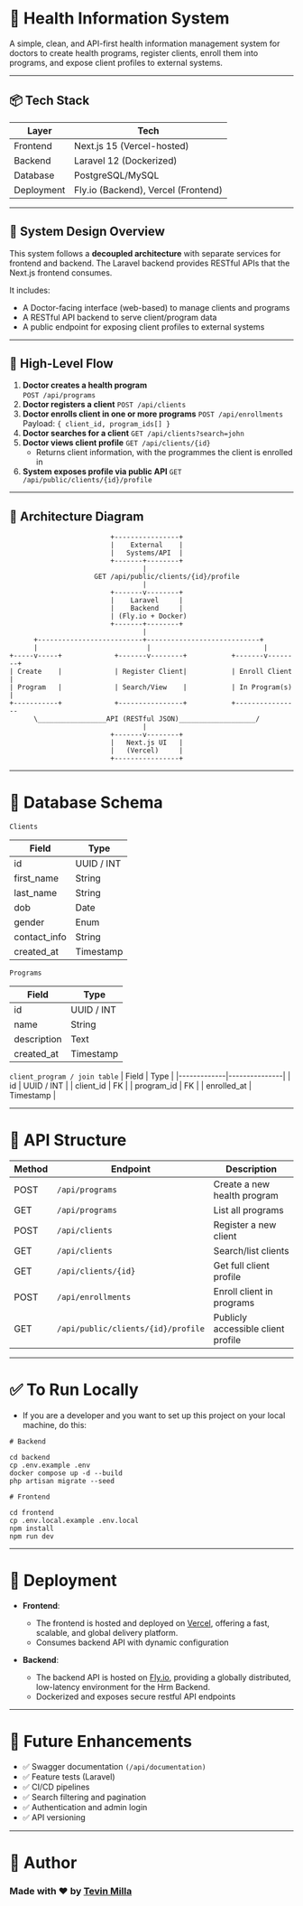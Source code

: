 # 🏥 Health Information System

A simple, clean, and API-first health information management system for doctors to create health programs, register clients, enroll them into programs, and expose client profiles to external systems.

---

## 📦 Tech Stack

| Layer        | Tech                      |
|--------------|---------------------------|
| Frontend     | Next.js 15 (Vercel-hosted)|
| Backend      | Laravel 12 (Dockerized)   |
| Database     | PostgreSQL/MySQL          |
| Deployment   | Fly.io (Backend), Vercel (Frontend) |

---

## 🧱 System Design Overview

This system follows a **decoupled architecture** with separate services for frontend and backend. The Laravel backend provides RESTful APIs that the Next.js frontend consumes.

It includes:

- A Doctor-facing interface (web-based) to manage clients and programs
- A RESTful API backend to serve client/program data
- A public endpoint for exposing client profiles to external systems

---

## 🔄 High-Level Flow

1. **Doctor creates a health program**  
    ```POST /api/programs```
2. **Doctor registers a client**
    ```POST /api/clients```
3. **Doctor enrolls client in one or more programs**
    ```POST /api/enrollments```
    Payload: ```{ client_id, program_ids[] }```
4. **Doctor searches for a client**
    ```GET /api/clients?search=john```
5. **Doctor views client profile**
    ```GET /api/clients/{id}```
   - Returns client information, with the programmes the client is enrolled in
6. **System exposes profile via public API**
    ```GET /api/public/clients/{id}/profile```
---

## 📐 Architecture Diagram

```plaintext
                         +----------------+
                         |    External    |
                         |   Systems/API  |
                         +-------+--------+
                                 |
                     GET /api/public/clients/{id}/profile
                                 |
                         +-------v--------+
                         |    Laravel     |
                         |    Backend     |
                         | (Fly.io + Docker)
                         +-------+--------+
                                 |
      +--------------------------+----------------------------+
      |                           |                            |
+-----v-----+             +-------v--------+           +-------v--------+
| Create    |             | Register Client|           | Enroll Client |
| Program   |             | Search/View    |           | In Program(s) |
+-----------+             +----------------+           +----------------
      \_________________API (RESTful JSON)___________________/
                                 |
                         +-------v--------+
                         |   Next.js UI   |
                         |   (Vercel)     |
                         +----------------+

```
---
# 🧩 Database Schema

```Clients ```

| Field         | Type          |
|---------------|---------------|
| id            | UUID / INT    |
| first_name    | String        |
| last_name     | String        |
| dob           | Date          |
| gender        | Enum          |
| contact_info  | String        |
| created_at    | Timestamp     |

```Programs```

| Field       | Type          |
|-------------|---------------|
| id          | UUID / INT    |
| name        | String        |
| description | Text          |
| created_at  | Timestamp     |

```client_program / join table``` 
| Field       | Type          |
|-------------|---------------|
| id          | UUID / INT    |
| client_id   | FK            |
| program_id  | FK            |
| enrolled_at | Timestamp     |

---
# 📡 API Structure

| Method | Endpoint                         | Description                         |
|--------|----------------------------------|-------------------------------------|
| POST   | ```/api/programs```                    | Create a new health program         |
| GET    | ```/api/programs```                    | List all programs                   |
| POST   | ```/api/clients```                     | Register a new client               |
| GET    | ```/api/clients```                     | Search/list clients                 |
| GET    | ```/api/clients/{id}```                | Get full client profile             |
| POST   | ```/api/enrollments```                 | Enroll client in programs         |
| GET    | ```/api/public/clients/{id}/profile``` | Publicly accessible client profile  |

---
# ✅ To Run Locally

- If you are a developer and you want to set up this project on your local machine, do this:

```
# Backend

cd backend
cp .env.example .env
docker compose up -d --build
php artisan migrate --seed

# Frontend

cd frontend
cp .env.local.example .env.local
npm install
npm run dev
```
---
# 🚀 Deployment


* **Frontend**: 
  - The frontend is hosted and deployed on [Vercel](https://vercel.com/), offering a fast, scalable, and global delivery platform.
  - Consumes backend API with dynamic configuration
 
* **Backend**: 
  - The backend API is hosted on [Fly.io](https://fly.io/), providing a globally distributed, low-latency environment for the Hrm Backend.
  - Dockerized and exposes secure restful API endpoints

 ---
 # 🧪 Future Enhancements
 *  ✅ Swagger documentation ```(/api/documentation)```
 *  ✅ Feature tests (Laravel)
 *  ✅ CI/CD pipelines
 *  ✅ Search filtering and pagination
 *  ✅ Authentication and admin login
 *  ✅ API versioning

---
# 🧠 Author
  ### Made with ❤️ by [Tevin Milla](https://millatevin-portfolio.vercel.app/)
  
  
